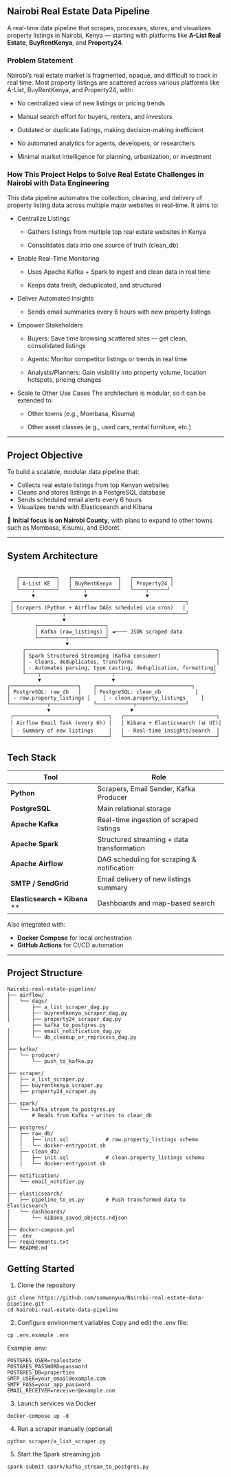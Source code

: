 ## Nairobi Real Estate Data Pipeline 
A real-time data pipeline that scrapes, processes, stores, and visualizes property listings in Nairobi, Kenya — starting with platforms like **A-List Real Estate**, **BuyRentKenya**, and **Property24**.

### Problem Statement
Nairobi’s real estate market is fragmented, opaque, and difficult to track in real time. Most property listings are scattered across various platforms like A-List, BuyRentKenya, and Property24, with:

* No centralized view of new listings or pricing trends

* Manual search effort for buyers, renters, and investors

* Outdated or duplicate listings, making decision-making inefficient

* No automated analytics for agents, developers, or researchers

* Minimal market intelligence for planning, urbanization, or investment

### How This Project Helps to Solve Real Estate Challenges in Nairobi with Data Engineering
This data pipeline automates the collection, cleaning, and delivery of property listing data across multiple major websites in real-time. It aims to:

* Centralize Listings
    * Gathers listings from multiple top real estate websites in Kenya

    * Consolidates data into one source of truth (clean_db)

* Enable Real-Time Monitoring
    * Uses Apache Kafka + Spark to ingest and clean data in real time

    * Keeps data fresh, deduplicated, and structured

* Deliver Automated Insights
    * Sends email summaries every 6 hours with new property listings


* Empower Stakeholders
    * Buyers: Save time browsing scattered sites — get clean, consolidated listings

    * Agents: Monitor competitor listings or trends in real time

    * Analysts/Planners: Gain visibility into property volume, location hotspots, pricing changes

* Scale to Other Use Cases
The architecture is modular, so it can be extended to:

    * Other towns (e.g., Mombasa, Kisumu)

    * Other asset classes (e.g., used cars, rental furniture, etc.)



---

##  Project Objective

To build a scalable, modular data pipeline that:
- Collects real estate listings from top Kenyan websites
- Cleans and stores listings in a PostgreSQL database
- Sends scheduled email alerts every 6 hours
- Visualizes trends with Elasticsearch and Kibana

📍 **Initial focus is on Nairobi County**, with plans to expand to other towns such as Mombasa, Kisumu, and Eldoret.

---
## System Architecture
```

   ┌────────────┐   ┌───────────────┐   ┌────────────┐
   │ A-List KE  │   │ BuyRentKenya  │   │ Property24 │
   └────┬───────┘   └────┬──────────┘   └────┬──────┘
        ▼                ▼                   ▼
 ┌────────────────────────────────────────────────────────┐
 │ Scrapers (Python + Airflow DAGs scheduled via cron)   │
 └────────────────┬───────────────────────────────────────┘
                  ▼
         ┌──────────────────────┐
         │ Kafka (raw_listings) │ ◄──── JSON scraped data
         └─────────┬────────────┘
                   ▼
     ┌──────────────────────────────────────────────────────────────┐
     │ Spark Structured Streaming (Kafka consumer)                  │
     │ - Cleans, deduplicates, transforms                           │
     │ - Automates parsing, type casting, deduplication, formatting│
     └────┬───────────────────────┬────────────────────────────────┘
          ▼                       ▼
┌──────────────────────┐    ┌───────────────────────────────┐
│ PostgreSQL: raw_db   │    │ PostgreSQL: clean_db           │
│ - raw.property_listings │    │ - clean.property_listings     │
└────────────┬─────────┘    └────────────┬────────────────┘
             ▼                          ▼
 ┌───────────────────────────────┐   ┌──────────────────────────────┐
 │ Airflow Email Task (every 6h) │   │ Kibana + Elasticsearch (📊 UI)│
 │ - Summary of new listings     │   │ - Real-time insights/search  │
 └───────────────────────────────┘   └──────────────────────────────┘
```


##  Tech Stack

| Tool        | Role                                      |
|-------------|-------------------------------------------|
| **Python**           | Scrapers, Email Sender, Kafka Producer       |
|  **PostgreSQL**       | Main relational storage                     |
|  **Apache Kafka**     | Real-time ingestion of scraped listings     |
|  **Apache Spark**      | Structured streaming + data transformation |
|  **Apache Airflow**    | DAG scheduling for scraping & notification  |
|  **SMTP / SendGrid**   | Email delivery of new listings summary      |
|  **Elasticsearch + Kibana** ** | Dashboards and map-based search |

Also integrated with:
-  **Docker Compose** for local orchestration
-  **GitHub Actions** for CI/CD automation

---

## Project Structure
```
Nairobi-real-estate-pipeline/
├── airflow/
│   └── dags/
│       ├── a_list_scraper_dag.py
│       ├── buyrentkenya_scraper_dag.py
│       ├── property24_scraper_dag.py
        ├── kafka_to_postgres.py
│       ├── email_notification_dag.py
│       └── db_cleanup_or_reprocess_dag.py  
│
├── kafka/
│   └── producer/
│       └── push_to_kafka.py
│
├── scraper/
│   ├── a_list_scraper.py
│   ├── buyrentkenya_scraper.py
│   ├── property24_scraper.py
│
├── spark/
│   └── kafka_stream_to_postgres.py
│       # Reads from Kafka ➝ writes to clean_db
│
├── postgres/
│   ├── raw_db/
│   │   ├── init.sql            # raw.property_listings schema
│   │   └── docker-entrypoint.sh
│   ├── clean_db/
│   │   ├── init.sql            # clean.property_listings schema
│   │   └── docker-entrypoint.sh
│
├── notification/
│   └── email_notifier.py
│
├── elasticsearch/
│   ├── pipeline_to_es.py       # Push transformed data to Elasticsearch
│   └── dashboards/
│       └── kibana_saved_objects.ndjson
│
├── docker-compose.yml
├── .env
├── requirements.txt
└── README.md

```

## Getting Started
1. Clone the repository
```
git clone https://github.com/samwanyua/Nairobi-real-estate-data-pipeline.git
cd Nairobi-real-estate-data-pipeline
```
2. Configure environment variables
Copy and edit the .env file:

```
cp .env.example .env
```
Example .env:

```
POSTGRES_USER=realestate
POSTGRES_PASSWORD=password
POSTGRES_DB=properties
SMTP_USER=your_email@example.com
SMTP_PASS=your_app_password
EMAIL_RECEIVER=receiver@example.com
```
3. Launch services via Docker
```
docker-compose up -d
```
4. Run a scraper manually (optional)
```
python scraper/a_list_scraper.py
```
5. Start the Spark streaming job
```
spark-submit spark/kafka_stream_to_postgres.py
```
